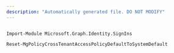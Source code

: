 ```yaml
---
description: "Automatically generated file. DO NOT MODIFY"
---
```


```powershellv2

Import-Module Microsoft.Graph.Identity.SignIns

Reset-MgPolicyCrossTenantAccessPolicyDefaultToSystemDefault

```
